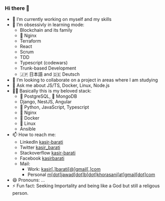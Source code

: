 ### Hi there 👋

- 🔭 I’m currently working on myself and my skills
- 🌱 I’m obsessivly in learning mode:
  - Blockchain and its family
  - :twisted_rightwards_arrows: Nginx
  - Terraform
  - React
  - Scrum
  - TDD
  - Typescript (codewars)
  - Trunk-based Development
  - :jp: 日本語 and :de: Deutsch
- 👯 I’m looking to collaborate on a project in areas where I am studying
- 💬 Ask me about JS/TS, Docker, Linux, Node.js
- 🧑‍💻 Basically this is my beloved stack:
  - :elephant: PostgreSQL, :seedling: MongoDB
  - Django, NestJS, Angular
  - :snake: Python, JavaScript, Typescript
  - 🔀 Nginx
  - 🐳 Docker
  - 🦾 Linux
  - Ansible
- 📫 How to reach me:
  - LinkedIn [kasir-barati](https://www.linkedin.com/in/kasir-barati/)
  - Twitter [kasir_barati](https://twitter.com/kasir_barati)
  - Stackoverflow [kasir-barati](https://stackoverflow.com/users/8784518/kasir-barati)
  - Facebook [kasirbarati](https://www.facebook.com/kasirbarati)
  - Mail:
    - Work: [kasir[.]barati[@]gmail[.]com](mailto:kasir.barati@gmail.com)
    - Personal [m[dot]jawad[dot]b[dot]khorasani[at]gmail[dot]com](mailto:m.jawad.b.khorasani@gmail.com)
- 😄 Pronouns: ...
- ⚡ Fun fact: Seeking Importality and being like a God but still a religous person.
